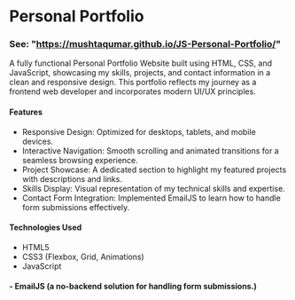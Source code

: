 # Personal Portfolio 
### See: "https://mushtaqumar.github.io/JS-Personal-Portfolio/"
A fully functional Personal Portfolio Website built using HTML, CSS, and JavaScript, showcasing my skills, projects, and contact information in a clean and responsive design. This portfolio reflects my journey as a frontend web developer and incorporates modern UI/UX principles.

#### Features
- Responsive Design: Optimized for desktops, tablets, and mobile devices.
- Interactive Navigation: Smooth scrolling and animated transitions for a seamless browsing experience.
- Project Showcase: A dedicated section to highlight my featured projects with descriptions and links.
- Skills Display: Visual representation of my technical skills and expertise.
- Contact Form Integration:
    Implemented EmailJS to learn how to handle form submissions effectively.

#### Technologies Used
- HTML5
- CSS3 (Flexbox, Grid, Animations)
- JavaScript
#### - EmailJS (a no-backend solution for handling form submissions.)
